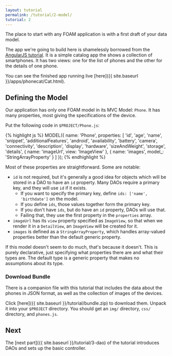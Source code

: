 ```yaml
---
layout: tutorial
permalink: /tutorial/2-model/
tutorial: 2
---
```


The place to start with any FOAM application is with a first draft of your data model.

The app we're going to build here is shamelessly borrowed from the [AngularJS tutorial](https://docs.angularjs.org/tutorial). It is a simple catalog app the shows a collection of smartphones. It has two views: one for the list of phones and the other for the details of one phone.

You can see the finished app running live [here]({{ site.baseurl }}/apps/phonecat/Cat.html).

## Defining the Model

Our application has only one FOAM model in its MVC Model: `Phone`. It has many properties, most giving the specifications of the device.

Put the following code in `$PROJECT/Phone.js`:

{% highlight js %}
MODEL({
  name: 'Phone',
  properties: [
    'id', 'age', 'name', 'snippet', 'additionalFeatures', 'android',
    'availability', 'battery', 'camera', 'connectivity', 'description',
    'display', 'hardware', 'sizeAndWeight', 'storage', 'details',
    { name: 'imageUrl', view: 'ImageView' },
    { name: 'images', model_: 'StringArrayProperty' }
  ]
});
{% endhighlight %}

Most of these properties are straightforward. Some are notable:

- `id` is not required, but it's generally a good idea for objects which will be stored in a DAO to have an `id` property. Many DAOs require a primary key, and they will use `id` if it exists.
    - If you want to specify the primary key, define `ids: ['name', 'birthdate']` on the model.
    - If you define `ids`, those values together form the primary key.
    - If you don't have `ids`, but do have an `id` property, DAOs will use that.
    - Failing that, they use the first property in the `properties` array.
- `imageUrl` has its `view` property specified as `ImageView`, so that when we render it in a `DetailView`, an `ImageView` will be created for it.
- `images` is defined as a `StringArrayProperty`, which handles array-valued properties better than the default generic property.

If this model doesn't seem to do much, that's because it doesn't. This is purely declarative, just specifying what properties there are and what their types are. The default type is a generic property that makes no assumptions about its type.

### Download Bundle

There is a companion file with this tutorial that includes the data about the phones in JSON format, as well as the collection of images of the devices.

Click [here]({{ site.baseurl }}/tutorial/bundle.zip) to download them. Unpack it into your `$PROJECT` directory. You should get an `img/` directory, `css/` directory, and `phones.js`.

## Next

The [next part]({{ site.baseurl }}/tutorial/3-dao) of the tutorial introduces DAOs and sets up the basic controller.

